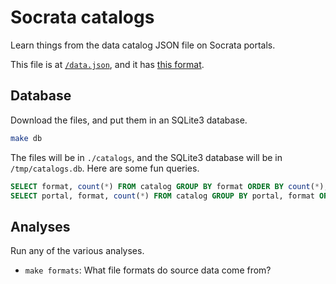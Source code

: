 Socrata catalogs
=====
Learn things from the data catalog JSON file on Socrata portals.

This file is at [`/data.json`](https://data.oregon.gov/data.json),
and it has [this format](http://project-open-data.github.io/schema/).

## Database
Download the files, and put them in an SQLite3 database.

```sh
make db
```

The files will be in `./catalogs`, and the SQLite3 database will be in
`/tmp/catalogs.db`. Here are some fun queries.

```sql
SELECT format, count(*) FROM catalog GROUP BY format ORDER BY count(*);
SELECT portal, format, count(*) FROM catalog GROUP BY portal, format ORDER BY count(*);
```

## Analyses
Run any of the various analyses.

* `make formats`: What file formats do source data come from?
